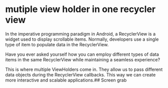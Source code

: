 # mutiple view holder in one  recycler view

In the imperative programming paradigm in Android, a RecyclerView is a widget used to display scrollable items. Normally, developers use a single type of item to populate data in the RecyclerView.

Have you ever asked yourself how you can employ different types of data items in the same RecyclerView while maintaining a seamless experience?

This is where multiple ViewHolders come in. They allow us to pass different data objects during the RecyclerView callbacks. This way we can create more interactive and scalable applications.## Screen grab



